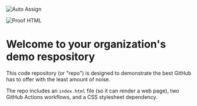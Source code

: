 ![Auto Assign](https://github.com/Maven-Alpha/demo-repository/actions/workflows/auto-assign.yml/badge.svg)

![Proof HTML](https://github.com/Maven-Alpha/demo-repository/actions/workflows/proof-html.yml/badge.svg)

# Welcome to your organization's demo respository
This code repository (or "repo") is designed to demonstrate the best GitHub has to offer with the least amount of noise.

The repo includes an `index.html` file (so it can render a web page), two GitHub Actions workflows, and a CSS stylesheet dependency.
